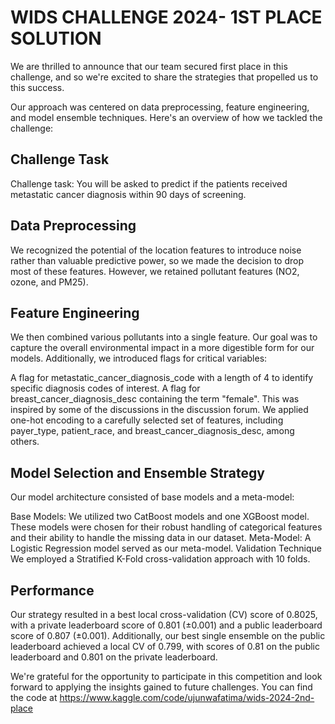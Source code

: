 # WIDS CHALLENGE 2024- 1ST PLACE SOLUTION
We are thrilled to announce that our team secured first place in this challenge, and so we're excited to share the strategies that propelled us to this success.

Our approach was centered on data preprocessing, feature engineering, and model ensemble techniques. Here's an overview of how we tackled the challenge:
## Challenge Task
Challenge task:
You will be asked to predict if the patients received metastatic cancer diagnosis within 90 days of screening.

## Data Preprocessing
We recognized the potential of the location features to introduce noise rather than valuable predictive power, so we made the decision to drop most of these features. However, we retained pollutant features (NO2, ozone, and PM25).

## Feature Engineering
We then combined various pollutants into a single feature. Our goal was to capture the overall environmental impact in a more digestible form for our models. Additionally, we introduced flags for critical variables:

A flag for metastatic_cancer_diagnosis_code with a length of 4 to identify specific diagnosis codes of interest.
A flag for breast_cancer_diagnosis_desc containing the term "female". This was inspired by some of the discussions in the discussion forum.
We applied one-hot encoding to a carefully selected set of features, including payer_type, patient_race, and breast_cancer_diagnosis_desc, among others.

## Model Selection and Ensemble Strategy
Our model architecture consisted of base models and a meta-model:

Base Models: We utilized two CatBoost models and one XGBoost model. These models were chosen for their robust handling of categorical features and their ability to handle the missing data in our dataset.
Meta-Model: A Logistic Regression model served as our meta-model.
Validation Technique
We employed a Stratified K-Fold cross-validation approach with 10 folds.

## Performance
Our strategy resulted in a best local cross-validation (CV) score of 0.8025, with a private leaderboard score of 0.801 (±0.001) and a public leaderboard score of 0.807 (±0.001). Additionally, our best single ensemble on the public leaderboard achieved a local CV of 0.799, with scores of 0.81 on the public leaderboard and 0.801 on the private leaderboard.

We're grateful for the opportunity to participate in this competition and look forward to applying the insights gained to future challenges. You can find the code at https://www.kaggle.com/code/ujunwafatima/wids-2024-2nd-place
